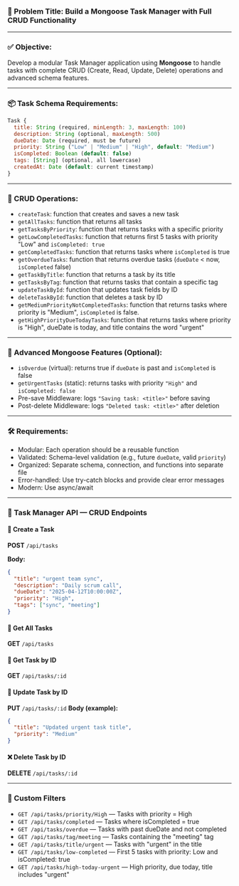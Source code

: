 ### 🧠 Problem Title: Build a Mongoose Task Manager with Full CRUD Functionality

---

### ✅ Objective:

Develop a modular Task Manager application using **Mongoose** to handle tasks with complete CRUD (Create, Read, Update, Delete) operations and advanced schema features.

---

### 📦 Task Schema Requirements:

```js
Task {
  title: String (required, minLength: 3, maxLength: 100)
  description: String (optional, maxLength: 500)
  dueDate: Date (required, must be future)
  priority: String ("Low" | "Medium" | "High", default: "Medium")
  isCompleted: Boolean (default: false)
  tags: [String] (optional, all lowercase)
  createdAt: Date (default: current timestamp)
}
```

---

### 🔄 CRUD Operations:

- `createTask`: function that creates and saves a new task
- `getAllTasks`: function that returns all tasks
- `getTasksByPriority`: function that returns tasks with a specific priority
- `getLowCompletedTasks`: function that returns first 5 tasks with priority "Low" and `isCompleted: true`
- `getCompletedTasks`: function that returns tasks where `isCompleted` is true
- `getOverdueTasks`: function that returns overdue tasks (`dueDate` < now, `isCompleted` false)
- `getTaskByTitle`: function that returns a task by its title
- `getTasksByTag`: function that returns tasks that contain a specific tag
- `updateTaskById`: function that updates task fields by ID
- `deleteTaskById`: function that deletes a task by ID
- `getMediumPriorityNotCompletedTasks`: function that returns tasks where priority is "Medium", `isCompleted` is false.
- `getHighPriorityDueTodayTasks`: function that returns tasks where priority is "High", dueDate is today, and title contains the word "urgent"

---

### 🧠 Advanced Mongoose Features (Optional):

- `isOverdue` (virtual): returns true if `dueDate` is past and `isCompleted` is false
- `getUrgentTasks` (static): returns tasks with priority `"High"` and `isCompleted: false`
- Pre-save Middleware: logs `"Saving task: <title>"` before saving
- Post-delete Middleware: logs `"Deleted task: <title>"` after deletion

---

### 🛠️ Requirements:

- Modular: Each operation should be a reusable function
- Validated: Schema-level validation (e.g., future `dueDate`, valid `priority`)
- Organized: Separate schema, connection, and functions into separate file
- Error-handled: Use try-catch blocks and provide clear error messages
- Modern: Use async/await

---

### 📡 Task Manager API — CRUD Endpoints

#### 📘 Create a Task

**POST** `/api/tasks`

**Body:**

```json
{
  "title": "urgent team sync",
  "description": "Daily scrum call",
  "dueDate": "2025-04-12T10:00:00Z",
  "priority": "High",
  "tags": ["sync", "meeting"]
}
```

#### 📗 Get All Tasks

**GET** `/api/tasks`

#### 📙 Get Task by ID

**GET** `/api/tasks/:id`

#### 📕 Update Task by ID

**PUT** `/api/tasks/:id`
**Body (example):**

```json
{
  "title": "Updated urgent task title",
  "priority": "Medium"
}
```

#### ❌ Delete Task by ID

**DELETE** `/api/tasks/:id`

---

### 🎯 Custom Filters

- `GET /api/tasks/priority/High` — Tasks with priority = High
- `GET /api/tasks/completed` — Tasks where isCompleted = true
- `GET /api/tasks/overdue` — Tasks with past dueDate and not completed
- `GET /api/tasks/tag/meeting` — Tasks containing the "meeting" tag
- `GET /api/tasks/title/urgent` — Tasks with "urgent" in the title
- `GET /api/tasks/low-completed` — First 5 tasks with priority: Low and isCompleted: true
- `GET /api/tasks/high-today-urgent` — High priority, due today, title includes "urgent"
